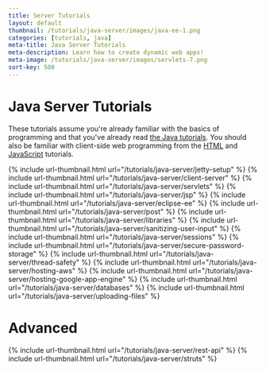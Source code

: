 ```yaml
---
title: Server Tutorials
layout: default
thumbnail: /tutorials/java-server/images/java-ee-1.png
categories: [tutorials, java]
meta-title: Java Server Tutorials
meta-description: Learn how to create dynamic web apps!
meta-image: /tutorials/java-server/images/servlets-7.png
sort-key: 500
---
```


# Java Server Tutorials

These tutorials assume you're already familiar with the basics of programming and that you've already read [the Java tutorials](/tutorials/java). You should also be familiar with client-side web programming from the [HTML](/tutorials/html) and [JavaScript](/tutorials/javascript) tutorials.

<div class="thumbnail-link-container">
{% include url-thumbnail.html url="/tutorials/java-server/jetty-setup" %}
{% include url-thumbnail.html url="/tutorials/java-server/client-server" %}
{% include url-thumbnail.html url="/tutorials/java-server/servlets" %}
{% include url-thumbnail.html url="/tutorials/java-server/jsp" %}
{% include url-thumbnail.html url="/tutorials/java-server/eclipse-ee" %}
{% include url-thumbnail.html url="/tutorials/java-server/post" %}
{% include url-thumbnail.html url="/tutorials/java-server/libraries" %}
{% include url-thumbnail.html url="/tutorials/java-server/sanitizing-user-input" %}
{% include url-thumbnail.html url="/tutorials/java-server/sessions" %}
{% include url-thumbnail.html url="/tutorials/java-server/secure-password-storage" %}
{% include url-thumbnail.html url="/tutorials/java-server/thread-safety" %}
{% include url-thumbnail.html url="/tutorials/java-server/hosting-aws" %}
{% include url-thumbnail.html url="/tutorials/java-server/hosting-google-app-engine" %}
{% include url-thumbnail.html url="/tutorials/java-server/databases" %}
{% include url-thumbnail.html url="/tutorials/java-server/uploading-files" %}
</div>

# Advanced

<div class="thumbnail-link-container">
{% include url-thumbnail.html url="/tutorials/java-server/rest-api" %}
{% include url-thumbnail.html url="/tutorials/java-server/struts" %}
</div>